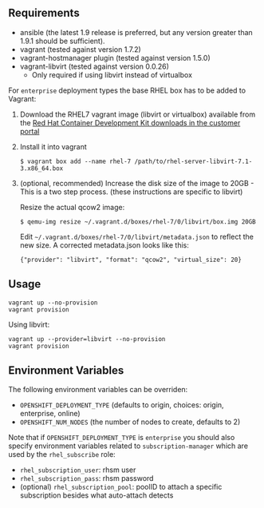 Requirements
------------
- ansible (the latest 1.9 release is preferred, but any version greater than 1.9.1 should be sufficient).
- vagrant (tested against version 1.7.2)
- vagrant-hostmanager plugin (tested against version 1.5.0)
- vagrant-libvirt (tested against version 0.0.26)
  - Only required if using libvirt instead of virtualbox

For ``enterprise`` deployment types the base RHEL box has to be added to Vagrant:

1. Download the RHEL7 vagrant image (libvirt or virtualbox) available from the [Red Hat Container Development Kit downloads in the customer portal](https://access.redhat.com/downloads/content/293/ver=1/rhel---7/1.0.1/x86_64/product-downloads)

2. Install it into vagrant

   ``$ vagrant box add --name rhel-7 /path/to/rhel-server-libvirt-7.1-3.x86_64.box``

3. (optional, recommended) Increase the disk size of the image to 20GB - This is a two step process. (these instructions are specific to libvirt)

    Resize the actual qcow2 image:

	``$ qemu-img resize ~/.vagrant.d/boxes/rhel-7/0/libvirt/box.img 20GB``

    Edit `~/.vagrant.d/boxes/rhel-7/0/libvirt/metadata.json` to reflect the new size.  A corrected metadata.json looks like this:

	``{"provider": "libvirt", "format": "qcow2", "virtual_size": 20}``

Usage
-----
```
vagrant up --no-provision
vagrant provision
```

Using libvirt:
```
vagrant up --provider=libvirt --no-provision
vagrant provision
```

Environment Variables
---------------------
The following environment variables can be overriden:
- ``OPENSHIFT_DEPLOYMENT_TYPE`` (defaults to origin, choices: origin, enterprise, online)
- ``OPENSHIFT_NUM_NODES`` (the number of nodes to create, defaults to 2)

Note that if ``OPENSHIFT_DEPLOYMENT_TYPE`` is ``enterprise`` you should also specify environment variables related to ``subscription-manager`` which are used by the ``rhel_subscribe`` role:

- ``rhel_subscription_user``: rhsm user
- ``rhel_subscription_pass``: rhsm password
- (optional) ``rhel_subscription_pool``: poolID to attach a specific subscription besides what auto-attach detects
